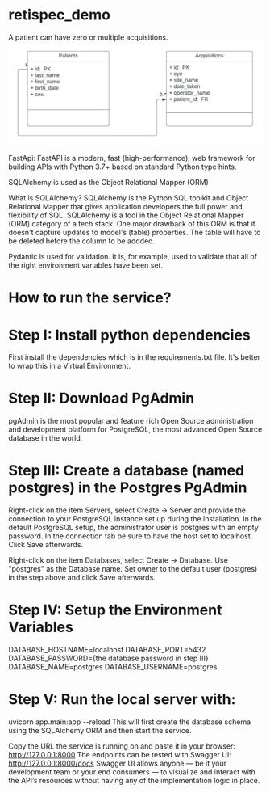 # retispec_demo

A patient can have zero or multiple acquisitions.
![uml_diagram](https://github.com/oniolalekan/retispec_demo/blob/main/uml_diagram.jpeg)

FastApi:
FastAPI is a modern, fast (high-performance), web framework for building APIs with Python 3.7+ based on standard Python type hints.


SQLAlchemy is used as the Object Relational Mapper (ORM)

What is SQLAlchemy?
SQLAlchemy is the Python SQL toolkit and Object Relational Mapper that gives application developers the full power and flexibility of SQL. SQLAlchemy is a tool in the Object Relational Mapper (ORM) category of a tech stack. One major drawback of this ORM is that it doesn't capture updates to model's (table) properties. The table will have to be deleted before the column to be addded.


Pydantic is used for validation. It is, for example, used to validate that all of the right environment variables have been set.

# How to run the service?

# Step I: Install python dependencies
First install the dependencies which is in the requirements.txt file. It's better to wrap this in a Virtual Environment. 

# Step II: Download PgAdmin
pgAdmin is the most popular and feature rich Open Source administration and development platform for PostgreSQL, the most advanced Open Source database in the world.

# Step III: Create a database (named postgres) in the Postgres PgAdmin
Right-click on the item Servers, select Create -> Server and provide the connection to your PostgreSQL instance set up during the installation. In the default PostgreSQL setup, the administrator user is postgres with an empty password. In the connection tab be sure to have the host set to localhost. Click Save afterwards.

Right-click on the item Databases, select Create -> Database. Use "postgres" as the Database name. Set owner to the default user (postgres) in the step above and click Save afterwards.

# Step IV: Setup the Environment Variables
DATABASE_HOSTNAME=localhost
DATABASE_PORT=5432
DATABASE_PASSWORD={the database password in step III}
DATABASE_NAME=postgres
DATABASE_USERNAME=postgres

# Step V: Run the local server with:
uvicorn app.main:app --reload
This will first create the database schema using the SQLAlchemy ORM and then start the service.

Copy the URL the service is running on and paste it in your browser: http://127.0.0.1:8000
The endpoints can be tested with Swagger UI: http://127.0.0.1:8000/docs
Swagger UI allows anyone — be it your development team or your end consumers — to visualize and interact with the API’s resources without having any of the implementation logic in place.





